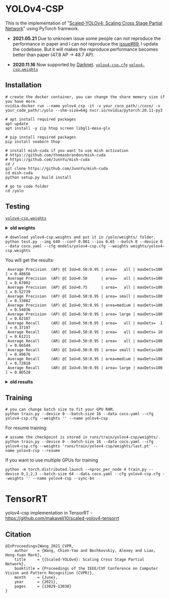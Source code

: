 # YOLOv4-CSP

This is the implementation of "[Scaled-YOLOv4: Scaling Cross Stage Partial Network](https://arxiv.org/abs/2011.08036)" using PyTorch framwork.

* **2021.05.21** Due to unknown issue some people can not reproduce the performance in paper and I can not reproduce the [issue#89](https://github.com/WongKinYiu/ScaledYOLOv4/issues/89), I update the codebase. But it will makes the reproduce performance becomes better than paper (47.8 AP -> 48.7 AP).

* **2020.11.16** Now supported by [Darknet](https://github.com/AlexeyAB/darknet). [`yolov4-csp.cfg`](https://github.com/AlexeyAB/darknet/blob/master/cfg/yolov4-csp.cfg) [`yolov4-csp.weights`](https://drive.google.com/file/d/1TdKvDQb2QpP4EhOIyks8kgT8dgI1iOWT/view?usp=sharing)

## Installation

```
# create the docker container, you can change the share memory size if you have more.
nvidia-docker run --name yolov4_csp -it -v your_coco_path/:/coco/ -v your_code_path/:/yolo --shm-size=64g nvcr.io/nvidia/pytorch:20.11-py3

# apt install required packages
apt update
apt install -y zip htop screen libgl1-mesa-glx

# pip install required packages
pip install seaborn thop

# install mish-cuda if you want to use mish activation
# https://github.com/thomasbrandon/mish-cuda
# https://github.com/JunnYu/mish-cuda
cd /
git clone https://github.com/JunnYu/mish-cuda
cd mish-cuda
python setup.py build install

# go to code folder
cd /yolo
```

## Testing

[`yolov4-csp.weights`](https://drive.google.com/file/d/1TdKvDQb2QpP4EhOIyks8kgT8dgI1iOWT/view?usp=sharing)

<details><summary> <b>old weights</b> </summary>
 
[`yolov4-csp.weights`](https://drive.google.com/file/d/1NQwz47cW0NUgy7L3_xOKaNEfLoQuq3EL/view?usp=sharing)

</details>

```
# download yolov4-csp.weights and put it in /yolo/weights/ folder.
python test.py --img 640 --conf 0.001 --iou 0.65 --batch 8 --device 0 --data coco.yaml --cfg models/yolov4-csp.cfg --weights weights/yolov4-csp.weights
```

You will get the results:
```
 Average Precision  (AP) @[ IoU=0.50:0.95 | area=   all | maxDets=100 ] = 0.48656
 Average Precision  (AP) @[ IoU=0.50      | area=   all | maxDets=100 ] = 0.67002
 Average Precision  (AP) @[ IoU=0.75      | area=   all | maxDets=100 ] = 0.52739
 Average Precision  (AP) @[ IoU=0.50:0.95 | area= small | maxDets=100 ] = 0.33082
 Average Precision  (AP) @[ IoU=0.50:0.95 | area=medium | maxDets=100 ] = 0.54036
 Average Precision  (AP) @[ IoU=0.50:0.95 | area= large | maxDets=100 ] = 0.62107
 Average Recall     (AR) @[ IoU=0.50:0.95 | area=   all | maxDets=  1 ] = 0.37197
 Average Recall     (AR) @[ IoU=0.50:0.95 | area=   all | maxDets= 10 ] = 0.61211
 Average Recall     (AR) @[ IoU=0.50:0.95 | area=   all | maxDets=100 ] = 0.66544
 Average Recall     (AR) @[ IoU=0.50:0.95 | area= small | maxDets=100 ] = 0.49676
 Average Recall     (AR) @[ IoU=0.50:0.95 | area=medium | maxDets=100 ] = 0.72018
 Average Recall     (AR) @[ IoU=0.50:0.95 | area= large | maxDets=100 ] = 0.80528
```
<details><summary> <b>old results</b> </summary>
 
```
 Average Precision  (AP) @[ IoU=0.50:0.95 | area=   all | maxDets=100 ] = 0.47827
 Average Precision  (AP) @[ IoU=0.50      | area=   all | maxDets=100 ] = 0.66448
 Average Precision  (AP) @[ IoU=0.75      | area=   all | maxDets=100 ] = 0.51928
 Average Precision  (AP) @[ IoU=0.50:0.95 | area= small | maxDets=100 ] = 0.30647
 Average Precision  (AP) @[ IoU=0.50:0.95 | area=medium | maxDets=100 ] = 0.53106
 Average Precision  (AP) @[ IoU=0.50:0.95 | area= large | maxDets=100 ] = 0.61056
 Average Recall     (AR) @[ IoU=0.50:0.95 | area=   all | maxDets=  1 ] = 0.36823
 Average Recall     (AR) @[ IoU=0.50:0.95 | area=   all | maxDets= 10 ] = 0.60434
 Average Recall     (AR) @[ IoU=0.50:0.95 | area=   all | maxDets=100 ] = 0.65795
 Average Recall     (AR) @[ IoU=0.50:0.95 | area= small | maxDets=100 ] = 0.48486
 Average Recall     (AR) @[ IoU=0.50:0.95 | area=medium | maxDets=100 ] = 0.70892
 Average Recall     (AR) @[ IoU=0.50:0.95 | area= large | maxDets=100 ] = 0.79914
```

</details>

## Training

```
# you can change batch size to fit your GPU RAM.
python train.py --device 0 --batch-size 16 --data coco.yaml --cfg yolov4-csp.cfg --weights '' --name yolov4-csp
```

For resume training:
```
# assume the checkpoint is stored in runs/train/yolov4-csp/weights/.
python train.py --device 0 --batch-size 16 --data coco.yaml --cfg yolov4-csp.cfg --weights 'runs/train/yolov4-csp/weights/last.pt' --name yolov4-csp --resume
```

If you want to use multiple GPUs for training
```
python -m torch.distributed.launch --nproc_per_node 4 train.py --device 0,1,2,3 --batch-size 64 --data coco.yaml --cfg yolov4-csp.cfg --weights '' --name yolov4-csp --sync-bn
```

# TensorRT 
yolov4-csp implementation in TensorRT - https://github.com/makaveli10/scaled-yolov4-tensorrt

## Citation

```
@InProceedings{Wang_2021_CVPR,
    author    = {Wang, Chien-Yao and Bochkovskiy, Alexey and Liao, Hong-Yuan Mark},
    title     = {{Scaled-YOLOv4}: Scaling Cross Stage Partial Network},
    booktitle = {Proceedings of the IEEE/CVF Conference on Computer Vision and Pattern Recognition (CVPR)},
    month     = {June},
    year      = {2021},
    pages     = {13029-13038}
}
```
